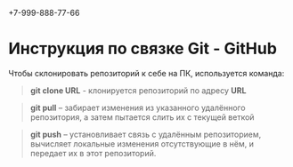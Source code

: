 +7-999-888-77-66
# Инструкция по связке Git - GitHub

Чтобы склонировать репозиторий к себе на ПК, используется команда: 
> **git clone URL** - клонируется репозиторий по адресу **URL** 

> **git pull** – забирает изменения из указанного удалённого репозитория, а затем пытается слить их с текущей веткой

> **git push** – установливает связь с удалённым репозиторием, вычисляет локальные изменения отсутствующие в нём, и передает их в этот репозиторий.